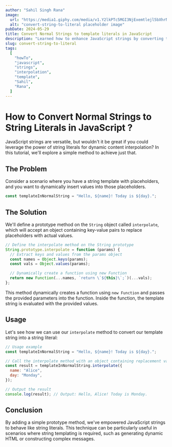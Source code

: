 ```yaml
---
author: "Sahil Singh Rana"
image:
  url: "https://media1.giphy.com/media/v1.Y2lkPTc5MGI3NjExemtlejl5bXhrNG1la3Npcmw5czF0b3g4c3BlZnJpMHE4OWlheDh1aSZlcD12MV9pbnRlcm5hbF9naWZfYnlfaWQmY3Q9Zw/FWtVYDHIxgGgE/giphy.webp"
  alt: "convert-string-to-literal placeholder image"
pubDate: 2024-05-29
title: Convert Normal Strings to template literals in JavaScript
description: "Learned how to enhance JavaScript strings by converting them into string literals for dynamic content interpolation."
slug: convert-string-to-literal
tags:
  [
    "howTo",
    "javascript",
    "strings",
    "interpolation",
    "template",
    "Sahil",
    "Rana",
  ]
---
```


# How to Convert Normal Strings to String Literals in JavaScript ?

JavaScript strings are versatile, but wouldn't it be great if you could leverage the power of string literals for dynamic content interpolation? In this tutorial, we'll explore a simple method to achieve just that.

## The Problem

Consider a scenario where you have a string template with placeholders, and you want to dynamically insert values into those placeholders.

```javascript
const templateInNormalString = "Hello, ${name}! Today is ${day}.";
```

## The Solution

We'll define a prototype method on the `String` object called `interpolate`, which will accept an object containing key-value pairs to replace placeholders with actual values.

```javascript
// Define the interpolate method on the String prototype
String.prototype.interpolate = function (params) {
  // Extract keys and values from the params object
  const names = Object.keys(params);
  const vals = Object.values(params);

  // Dynamically create a function using new Function
  return new Function(...names, `return \`${this}\`;`)(...vals);
};
```

This method dynamically creates a function using `new Function` and passes the provided parameters into the function. Inside the function, the template string is evaluated with the provided values.

## Usage

Let's see how we can use our `interpolate` method to convert our template string into a string literal:

```javascript
// Usage example
const templateInNormalString = "Hello, ${name}! Today is ${day}.";

// Call the interpolate method with an object containing replacement values
const result = templateInNormalString.interpolate({
  name: "Alice",
  day: "Monday",
});

// Output the result
console.log(result); // Output: Hello, Alice! Today is Monday.
```

## Conclusion

By adding a simple prototype method, we've empowered JavaScript strings to behave like string literals. This technique can be particularly useful in scenarios where string templating is required, such as generating dynamic HTML or constructing complex messages.
